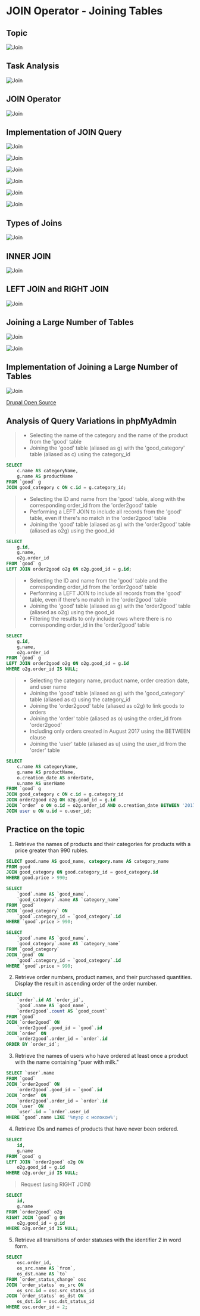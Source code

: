 # JOIN Operator - Joining Tables

## Topic
![Join](../images/Join00.png)

## Task Analysis
![Join](../images/Join01.png)

## JOIN Operator
![Join](../images/Join02.png)

## Implementation of JOIN Query
![Join](../images/Join03.png)

![Join](../images/Join04.png)

![Join](../images/Join05.png)

![Join](../images/Join06.png)

![Join](../images/Join07.png)

![Join](../images/Join08.png)

## Types of Joins
![Join](../images/Join09.png)

## INNER JOIN
![Join](../images/Join10.png)

## LEFT JOIN and RIGHT JOIN
![Join](../images/Join11.png)

## Joining a Large Number of Tables
![Join](../images/Join12.png)

![Join](../images/Join14.png)

## Implementation of Joining a Large Number of Tables
![Join](../images/Join13.png)

[Drupal Open Source](https://www.drupal.org/)

## Analysis of Query Variations in phpMyAdmin

>- Selecting the name of the category and the name of the product from the 'good' table
>- Joining the 'good' table (aliased as g) with the 'good_category' table (aliased as c) using the category_id

```sql
SELECT
    c.name AS categoryName,
    g.name AS productName
FROM `good` g 	
JOIN good_category c ON c.id = g.category_id;
```

>- Selecting the ID and name from the 'good' table, along with the corresponding order_id from the 'order2good' table
>- Performing a LEFT JOIN to include all records from the 'good' table, even if there's no match in the 'order2good' table
>- Joining the 'good' table (aliased as g) with the 'order2good' table (aliased as o2g) using the good_id

```sql
SELECT
    g.id,
    g.name,
    o2g.order_id
FROM `good` g 
LEFT JOIN order2good o2g ON o2g.good_id = g.id;
```

>- Selecting the ID and name from the 'good' table and the corresponding order_id from the 'order2good' table
>- Performing a LEFT JOIN to include all records from the 'good' table, even if there's no match in the 'order2good' table
>- Joining the 'good' table (aliased as g) with the 'order2good' table (aliased as o2g) using the good_id
>- Filtering the results to only include rows where there is no corresponding order_id in the 'order2good' table

```sql
SELECT
    g.id,
    g.name,
    o2g.order_id
FROM `good` g 
LEFT JOIN order2good o2g ON o2g.good_id = g.id
WHERE o2g.order_id IS NULL;
```

>- Selecting the category name, product name, order creation date, and user name
>- Joining the 'good' table (aliased as g) with the 'good_category' table (aliased as c) using the category_id
>- Joining the 'order2good' table (aliased as o2g) to link goods to orders
>- Joining the 'order' table (aliased as o) using the order_id from 'order2good'
>- Including only orders created in August 2017 using the BETWEEN clause
>- Joining the 'user' table (aliased as u) using the user_id from the 'order' table

```sql
SELECT
    c.name AS categoryName,
    g.name AS productName,
    o.creation_date AS orderDate,
    u.name AS userName
FROM `good` g 
JOIN good_category c ON c.id = g.category_id
JOIN order2good o2g ON o2g.good_id = g.id
JOIN `order` o ON o.id = o2g.order_id AND o.creation_date BETWEEN '2017-08-01' AND '2017-08-31'
JOIN user u ON u.id = o.user_id;
```

## Practice on the topic

1. Retrieve the names of products and their categories for products with a price greater than 990 rubles.

```sql
SELECT good.name AS good_name, category.name AS category_name
FROM good
JOIN good_category ON good.category_id = good_category.id
WHERE good.price > 990;
```

```sql
SELECT
    `good`.name AS `good_name`,
    `good_category`.name AS `category_name`
FROM `good`
JOIN `good_category` ON
    `good`.category_id = `good_category`.id
WHERE `good`.price > 990;
```

```sql
SELECT
    `good`.name AS `good_name`,
    `good_category`.name AS `category_name`
FROM `good_category`
JOIN `good` ON
    `good`.category_id = `good_category`.id
WHERE `good`.price > 990;
```

2. Retrieve order numbers, product names, and their purchased quantities. Display the result in ascending order of the order number.

```sql
SELECT
    `order`.id AS `order_id`,
    `good`.name AS `good_name`,
    `order2good`.count AS `good_count`
FROM `good`
JOIN `order2good` ON
    `order2good`.good_id = `good`.id
JOIN `order` ON
    `order2good`.order_id = `order`.id
ORDER BY `order_id`;
```

3. Retrieve the names of users who have ordered at least once a product with the name containing "puer with milk."

```sql
SELECT `user`.name
FROM `good`
JOIN `order2good` ON
    `order2good`.good_id = `good`.id
JOIN `order` ON
    `order2good`.order_id = `order`.id
JOIN `user` ON
    `user`.id = `order`.user_id
WHERE `good`.name LIKE '%пуэр с молоком%';
```

4. Retrieve IDs and names of products that have never been ordered.

```sql
SELECT
    id,
    g.name
FROM `good` g
LEFT JOIN `order2good` o2g ON
    o2g.good_id = g.id
WHERE o2g.order_id IS NULL;
```
> Request (using RIGHT JOIN)

```sql
SELECT
    id,
    g.name
FROM `order2good` o2g
RIGHT JOIN `good` g ON
    o2g.good_id = g.id
WHERE o2g.order_id IS NULL;
```

5. Retrieve all transitions of order statuses with the identifier 2 in word form.

```sql
SELECT
    osc.order_id,
    os_src.name AS `from`,
    os_dst.name AS `to`
FROM `order_status_change` osc
JOIN `order_status` os_src ON
    os_src.id = osc.src_status_id
JOIN `order_status` os_dst ON
    os_dst.id = osc.dst_status_id
WHERE osc.order_id = 2;
```
